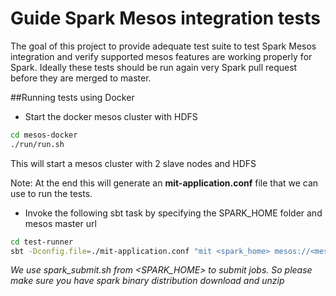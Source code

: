 # Guide Spark Mesos integration tests

The goal of this project to provide adequate test suite to test Spark Mesos integration and verify supported
mesos features are working properly for Spark. Ideally these tests should be run again very Spark pull request before they are merged to master.


##Running tests using Docker

* Start the docker mesos cluster with HDFS
```sh
cd mesos-docker
./run/run.sh
```

This will start a mesos cluster with 2 slave nodes and HDFS

Note: At the end this will generate an **mit-application.conf** file that we can use to 
run the tests.

* Invoke the following sbt task by specifying the SPARK_HOME folder and mesos master url

```sh
cd test-runner
sbt -Dconfig.file=./mit-application.conf "mit <spark_home> mesos://<mesos-master-ip>:5050"
```

*We use spark_submit.sh from <SPARK_HOME> to submit jobs. So please make sure you have spark binary distribution download and unzip*
